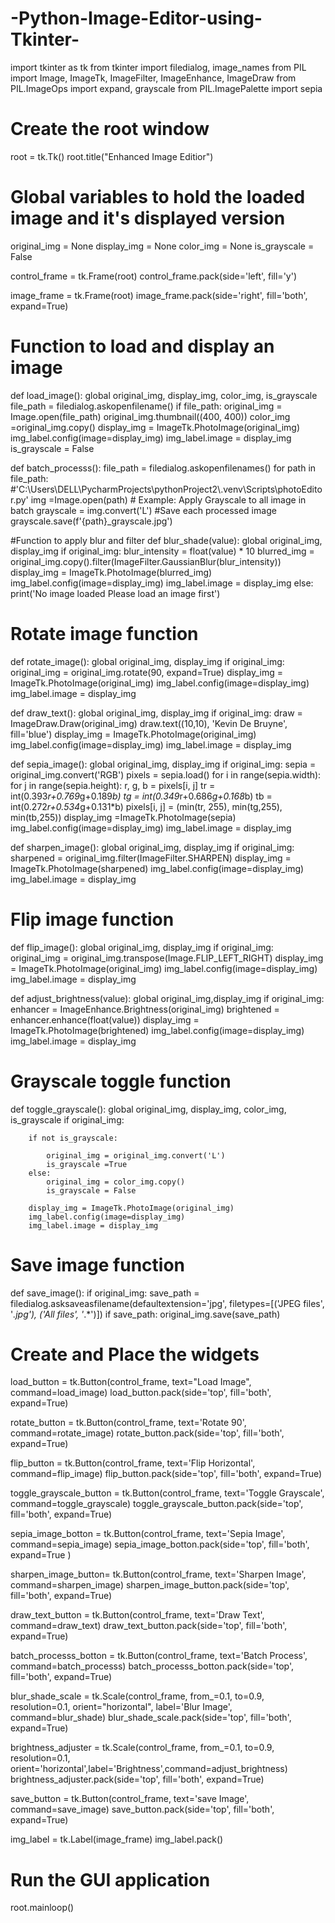 # -Python-Image-Editor-using-Tkinter-
import tkinter as tk
from tkinter import filedialog, image_names
from PIL import Image, ImageTk, ImageFilter, ImageEnhance, ImageDraw
from PIL.ImageOps import expand, grayscale
from PIL.ImagePalette import sepia

# Create the root window
root = tk.Tk()
root.title("Enhanced Image Editior")

# Global variables to hold the loaded image and it's displayed version
original_img = None
display_img = None
color_img = None
is_grayscale = False

control_frame = tk.Frame(root)
control_frame.pack(side='left', fill='y')

image_frame = tk.Frame(root)
image_frame.pack(side='right', fill='both', expand=True)

# Function to load and display an image
def load_image():
    global original_img, display_img, color_img, is_grayscale
    file_path = filedialog.askopenfilename()
    if file_path:
        original_img = Image.open(file_path)
        original_img.thumbnail((400, 400))
        color_img =original_img.copy()
        display_img = ImageTk.PhotoImage(original_img)
        img_label.config(image=display_img)
        img_label.image = display_img
        is_grayscale = False

def batch_processs():
    file_path = filedialog.askopenfilenames()
    for path in file_path:
        #'C:\\Users\\DELL\\PycharmProjects\\pythonProject2\\.venv\\Scripts\\photoEditor.py'
        img =Image.open(path)
        # Example: Apply Grayscale to all image in batch
        grayscale = img.convert('L')
        #Save each processed image
        grayscale.save(f'{path}_grayscale.jpg')

#Function to apply blur and filter
def blur_shade(value):
    global original_img, display_img
    if original_img:
        blur_intensity = float(value) * 10
        blurred_img = original_img.copy().filter(ImageFilter.GaussianBlur(blur_intensity))
        display_img = ImageTk.PhotoImage(blurred_img)
        img_label.config(image=display_img)
        img_label.image = display_img
    else:
        print('No image loaded Please load an image first')

# Rotate image function
def rotate_image():
    global original_img, display_img
    if original_img:
        original_img = original_img.rotate(90, expand=True)
        display_img = ImageTk.PhotoImage(original_img)
        img_label.config(image=display_img)
        img_label.image = display_img

def draw_text():
    global original_img, display_img
    if original_img:
        draw = ImageDraw.Draw(original_img)
        draw.text((10,10), 'Kevin De Bruyne', fill='blue')
        display_img = ImageTk.PhotoImage(original_img)
        img_label.config(image=display_img)
        img_label.image = display_img

def sepia_image():
    global original_img, display_img
    if original_img:
        sepia = original_img.convert('RGB')
        pixels = sepia.load()
        for i in range(sepia.width):
            for j in range(sepia.height):
                r, g, b = pixels[i, j]
                tr = int(0.393*r+0.769*g+0.189*b)
                tg = int(0.349*r+0.686*g+0.168*b)
                tb = int(0.272*r+0.534*g+0.131*b)
                pixels[i, j] = (min(tr, 255), min(tg,255), min(tb,255))
        display_img =ImageTk.PhotoImage(sepia)
        img_label.config(image=display_img)
        img_label.image = display_img

def sharpen_image():
    global original_img, display_img
    if original_img:
        sharpened = original_img.filter(ImageFilter.SHARPEN)
        display_img = ImageTk.PhotoImage(sharpened)
        img_label.config(image=display_img)
        img_label.image = display_img

# Flip image function
def flip_image():
    global original_img, display_img
    if original_img:
        original_img = original_img.transpose(Image.FLIP_LEFT_RIGHT)
        display_img = ImageTk.PhotoImage(original_img)
        img_label.config(image=display_img)
        img_label.image = display_img

def adjust_brightness(value):
    global original_img,display_img
    if original_img:
        enhancer = ImageEnhance.Brightness(original_img)
        brightened = enhancer.enhance(float(value))
        display_img = ImageTk.PhotoImage(brightened)
        img_label.config(image=display_img)
        img_label.image = display_img

# Grayscale toggle function
def toggle_grayscale():
    global original_img, display_img, color_img, is_grayscale
    if original_img:

        if not is_grayscale:

            original_img = original_img.convert('L')
            is_grayscale =True
        else:
            original_img = color_img.copy()
            is_grayscale = False

        display_img = ImageTk.PhotoImage(original_img)
        img_label.config(image=display_img)
        img_label.image = display_img
        
# Save image function
def save_image():
    if original_img:
        save_path = filedialog.asksaveasfilename(defaultextension='jpg',
                                                 filetypes=[('JPEG files', '*.jpg'), ('All files', '*.*')])
        if save_path:
            original_img.save(save_path)


# Create and Place the widgets
load_button = tk.Button(control_frame, text="Load Image", command=load_image)
load_button.pack(side='top', fill='both', expand=True)

rotate_button = tk.Button(control_frame, text='Rotate 90', command=rotate_image)
rotate_button.pack(side='top', fill='both', expand=True)

flip_button = tk.Button(control_frame, text='Flip Horizontal', command=flip_image)
flip_button.pack(side='top', fill='both', expand=True)

toggle_grayscale_button = tk.Button(control_frame, text='Toggle Grayscale', command=toggle_grayscale)
toggle_grayscale_button.pack(side='top', fill='both', expand=True)

sepia_image_botton = tk.Button(control_frame, text='Sepia Image', command=sepia_image)
sepia_image_botton.pack(side='top', fill='both', expand=True )

sharpen_image_button= tk.Button(control_frame, text='Sharpen Image', command=sharpen_image)
sharpen_image_button.pack(side='top', fill='both', expand=True)

draw_text_button = tk.Button(control_frame, text='Draw Text', command=draw_text)
draw_text_button.pack(side='top', fill='both', expand=True)

batch_processs_botton = tk.Button(control_frame, text='Batch Process', command=batch_processs)
batch_processs_botton.pack(side='top', fill='both', expand=True)

blur_shade_scale = tk.Scale(control_frame, from_=0.1, to=0.9, resolution=0.1, orient="horizontal", label='Blur Image', command=blur_shade)
blur_shade_scale.pack(side='top', fill='both', expand=True)

brightness_adjuster = tk.Scale(control_frame, from_=0.1, to=0.9, resolution=0.1, orient='horizontal',label='Brightness',command=adjust_brightness)
brightness_adjuster.pack(side='top', fill='both', expand=True)

save_button = tk.Button(control_frame, text='save Image', command=save_image)
save_button.pack(side='top', fill='both', expand=True)



img_label = tk.Label(image_frame)
img_label.pack()

# Run the GUI application
root.mainloop()

